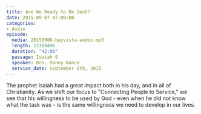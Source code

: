 ```yaml
---
title: Are We Ready to Be Sent?
date: 2015-09-07 07:00:00
categories:
- Audio
episode:
  media: 20150906-bayvista-audio.mp3
  length: 12389496
  duration: "42:00"
  passage: Isaiah 6
  speaker: Bro. Danny Nance
  service_date: September 6th, 2015
---
```

The prophet Isaiah had a great impact both in his day, and in all of Christianity. As we shift our focus to "Connecting People to Service," we see that his willingness to be used by God - even when he did not know what the task was - is the same willingness we need to develop in our lives.